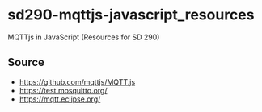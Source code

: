 # sd290-mqttjs-javascript_resources
MQTTjs in JavaScript (Resources for SD 290)
## Source
- https://github.com/mqttjs/MQTT.js
- https://test.mosquitto.org/
- https://mqtt.eclipse.org/

